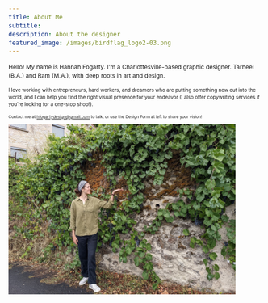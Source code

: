 ```yaml
---
title: About Me
subtitle:
description: About the designer
featured_image: /images/birdflag_logo2-03.png
---
```

<small> Hello! My name is Hannah Fogarty. I'm a Charlottesville-based graphic designer. Tarheel (B.A.) and Ram (M.A.), with deep roots in art and design.

<small> I love working with entrepreneurs, hard workers, and dreamers who are putting something new out into the world, and I can help you find the right visual presence for your endeavor (I also offer copywriting services if you're looking for a one-stop shop!).
 
<small> Contact me at hfogartydesign@gmail.com to talk, or use the Design Form at left to share your vision! 


<img src="/images/villefranche1.jpg" width="450">

